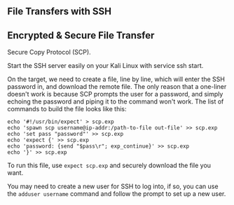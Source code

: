 ## File Transfers with SSH


## Encrypted & Secure File Transfer

Secure Copy Protocol (SCP).

Start the SSH server easily on your Kali Linux with service ssh start.

On the target, we need to create a file, line by line, which will enter the SSH password in, and download the remote file.
The only reason that a one-liner doesn't work is because SCP prompts the user for a password, and simply echoing the password and piping it to the command won't work. The list of commands to build the file looks like this:
```
echo '#!/usr/bin/expect' > scp.exp
echo 'spawn scp username@ip-addr:/path-to-file out-file' >> scp.exp
echo 'set pass "password"' >> scp.exp
echo 'expect {' >> scp.exp
echo 'password: {send "$pass\r"; exp_continue}' >> scp.exp
echo '}' >> scp.exp
```

To run this file, use `expect scp.exp` and securely download the file you want.

You may need to create a new user for SSH to log into, if so, you can use the `adduser username` command and follow the prompt to set up a new user.
